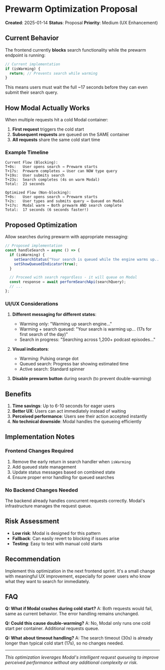 # Prewarm Optimization Proposal

**Created**: 2025-01-14
**Status**: Proposal
**Priority**: Medium (UX Enhancement)

## Current Behavior

The frontend currently **blocks** search functionality while the prewarm endpoint is running:

```typescript
// Current implementation
if (isWarming) {
  return; // Prevents search while warming
}
```

This means users must wait the full ~17 seconds before they can even submit their search query.

## How Modal Actually Works

When multiple requests hit a cold Modal container:

1. **First request** triggers the cold start
2. **Subsequent requests** are queued on the SAME container
3. **All requests** share the same cold start time

### Example Timeline

```
Current Flow (Blocking):
T+0s:   User opens search → Prewarm starts
T+17s:  Prewarm completes → User can NOW type query
T+19s:  User submits search
T+23s:  Search completes (4s on warm Modal)
Total:  23 seconds

Optimized Flow (Non-blocking):
T+0s:   User opens search → Prewarm starts
T+2s:   User types and submits query → Queued on Modal
T+17s:  Modal warm → Both prewarm AND search complete
Total:  17 seconds (6 seconds faster!)
```

## Proposed Optimization

Allow searches during prewarm with appropriate messaging:

```typescript
// Proposed implementation
const handleSearch = async () => {
  if (isWarming) {
    setSearchStatus("Your search is queued while the engine warms up...");
    setShowQueuedIndicator(true);
  }

  // Proceed with search regardless - it will queue on Modal
  const response = await performSearchApi(searchQuery);
  // ...
};
```

### UI/UX Considerations

1. **Different messaging for different states**:
   - Warming only: "Warming up search engine..."
   - Warming + search queued: "Your search is warming up... (17s for first search of the day)"
   - Search in progress: "Searching across 1,200+ podcast episodes..."

2. **Visual indicators**:
   - Warming: Pulsing orange dot
   - Queued search: Progress bar showing estimated time
   - Active search: Standard spinner

3. **Disable prewarm button** during search (to prevent double-warming)

## Benefits

1. **Time savings**: Up to 6-10 seconds for eager users
2. **Better UX**: Users can act immediately instead of waiting
3. **Perceived performance**: Users see their action accepted instantly
4. **No technical downside**: Modal handles the queueing efficiently

## Implementation Notes

### Frontend Changes Required

1. Remove the early return in search handler when `isWarming`
2. Add queued state management
3. Update status messages based on combined state
4. Ensure proper error handling for queued searches

### No Backend Changes Needed

The backend already handles concurrent requests correctly. Modal's infrastructure manages the request queue.

## Risk Assessment

- **Low risk**: Modal is designed for this pattern
- **Fallback**: Can easily revert to blocking if issues arise
- **Testing**: Easy to test with manual cold starts

## Recommendation

Implement this optimization in the next frontend sprint. It's a small change with meaningful UX improvement, especially for power users who know what they want to search for immediately.

## FAQ

**Q: What if Modal crashes during cold start?**
A: Both requests would fail, same as current behavior. The error handling remains unchanged.

**Q: Could this cause double-warming?**
A: No, Modal only runs one cold start per container. Additional requests queue.

**Q: What about timeout handling?**
A: The search timeout (30s) is already longer than typical cold start (17s), so no changes needed.

---

*This optimization leverages Modal's intelligent request queueing to improve perceived performance without any additional complexity or risk.*
